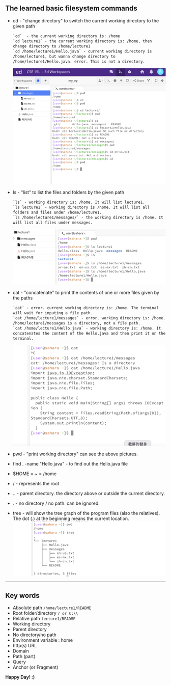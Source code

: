 ## The learned basic filesystem commands

* cd - "change directory" to switch the current working directory to the given path
  
      `cd`  - the current working directory is: /home
      `cd lecture1` - the current working directory is: /home, then change directory to /home/lecture1
      `cd /home/lecture1/Hello.java` - current working directory is /home/lecture1, but wanna change directory to /home/lecture1/Hello.java. error. This is not a directory.
  
  ![Image](cd-examples.png)

* ls - "list" to list the files and folders by the given path
  
      `ls` - working directory is: /home. It will list lecture1.
      `ls lecture1` - working directory is /home. It will list all folders and files under /home/lecture1.
      `ls /home/lecture1/messages/` - the working directory is /home. It will list all files under messages.
  
  ![Image](ls-examples.png)

* cat - "concatenate" to print the contents of one or more files given by the paths
  
      `cat` - error. current working directory is: /home. The terminal will wait for inputing a file path.
      `cat /home/lecture1/messages` - error. working directory is: /home. /home/lecture1/messages is a directory, not a file path.
      `cat /home/lecture1/Hello.java` - working directory is: /home. It concatenates the content of the Hello.java and then print it on the terminal.
  
  ![Image](cat-examples.png)
      
* pwd - "print working directory" can see the above pictures.

* find . -name "Hello.java"   - to find out the Hello.java file

* $HOME = ~ = /home
  
* / - represents the root

* .. - parent directory. the directory above or outside the current directory.
  
* . - no directory / no path. can be ignored.

* tree - will show the tree graph of the program files (also the relatives).
  The dot (.) at the beginning means the current location.
  ![Image](tree-example.png)

*** 

## Key words

- Absolute path             `/home/lecture1/README`
- Root folder/directory     ```/ or C:\\```
- Relative path             ```lecture1/README```
- Working directory
- Parent directory
- No directory/no path
- Environment variable : home
- http(s) URL
- Domain
- Path (part)
- Query
- Anchor (or Fragment)

**Happy Day! :)**
  
      
